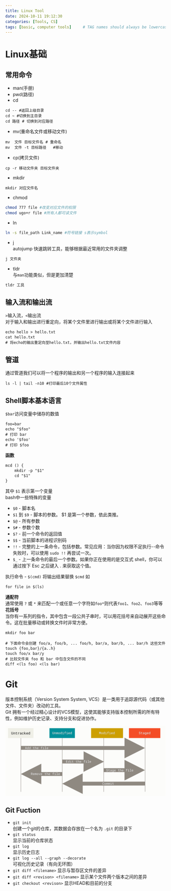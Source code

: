 ```yaml
---
title: Linux Tool
date: 2024-10-11 19:12:30 
categories: [Tools, CS]
tags: [basic, computer tools]     # TAG names should always be lowercase
--- 
```


# Linux基础
## 常用命令
- man(手册)
- pwd(路径)
- cd
```shell
cd -- #返回上级目录
cd ~ #切换到主目录
cd 路径 # 切换到对应路径
```
- mv(重命名文件或移动文件)
```shell
mv  文件 目标文件名 # 重命名 
mv  文件 -t 目标路径   #移动
```
- cp(拷贝文件)
```shell
cp -r 移动文件夹 目标文件夹 
```
- mkdir
``` shell
mkdir 对应文件名
```
- chmod
```bash
chmod 777 file #改变对应文件的权限
chmod ugo+r file #所有人都可读文件 
```
- ln
 ```bash
ln -s file_path Link_name #符号链接 s表示symbol
```
- j  
autojump 快速跳转工具，能够根据最近常用的文件夹调整
```bash
j 文件夹
```
- tldr  
与`man`功能类似，但是更加清楚
```bash
tldr 工具
```
## 输入流和输出流

`>`输入流，`<`输出流  
对于输入和输出进行重定向，将某个文件里进行输出或将某个文件进行输入
```shell
echo hello > hello.txt
cat hello.txt 
# 将echo的输出重定向至hello.txt，并输出hello.txt文件内容
```
## 管道
通过管道我们可以将一个程序的输出和另一个程序的输入连接起来
```shell
ls -l | tail -n10 #打印最后10个文件属性
```

## Shell脚本基本语言
`$bar`访问变量中储存的数值
```shell
foo=bar
echo "$foo"
# 打印 bar
echo '$foo'
# 打印 $foo
```
**函数**
```shell
mcd () {
    mkdir -p "$1"
    cd "$1"
}
```
其中 `$1` 表示第一个变量  
bash中一些特殊的变量

- `$0` - 脚本名
- `$1` 到 `$9` - 脚本的参数。 $1 是第一个参数，依此类推。
- `$@` - 所有参数
- `$#` - 参数个数
- `$?` - 前一个命令的返回值
- `$$` - 当前脚本的进程识别码
- `!!` - 完整的上一条命令，包括参数。常见应用：当你因为权限不足执行--命令失败时，可以使用 `sudo !!` 再尝试一次。
- `$_` - 上一条命令的最后一个参数。如果你正在使用的是交互式 shell，你可以通过按下 Esc 之后键入 . 来获取这个值。

执行命令 - `$(cmd)` 将输出结果替换 `$cmd` 如
```shell
for file in $(ls)
```
**通配符**  
通常使用 `?` 或 `*` 来匹配一个或任意一个字符如`foo*`则代表`foo1`、`foo2`、`foo3`等等  
**花括号**   
  当你有一系列的指令，其中包含一段公共子串时，可以用花括号来自动展开这些命令。这在批量移动或转换文件时非常方便。
```shell
mkdir foo bar

# 下面命令会创建 foo/a, foo/b, ... foo/h, bar/a, bar/b, ... bar/h 这些文件
touch {foo,bar}/{a..h}
touch foo/x bar/y
# 比较文件夹 foo 和 bar 中包含文件的不同
diff <(ls foo) <(ls bar)

```
# Git

版本控制系统（Version System System, VCS）是一类用于追踪源代码（或其他文件、文件夹）改动的工具。\
Git 拥有一个经过精心设计的VCS模型，这使其能够支持版本控制所需的所有特性，例如维护历史记录、支持分支和促进协作。

![不带链接的图片](../assets/img/git.png "avater")
## Git Fuction

 - `git init`  
  创建一个git的仓库，其数据会存放在一个名为 `.git` 的目录下
 - `git status`  
  显示当前的仓库状态
  - `git log`  
  显示历史日志
  - `git log --all --graph --decorate`  
  可视化历史记录（有向无环图）
  - `git diff <filename>`
  显示与暂存区文件的差异
  - `git diff <revison> <filename>`
  显示某个文件两个版本之间的差异
  - `git checkout <revison>`
  显示HEAD和目前的分支
